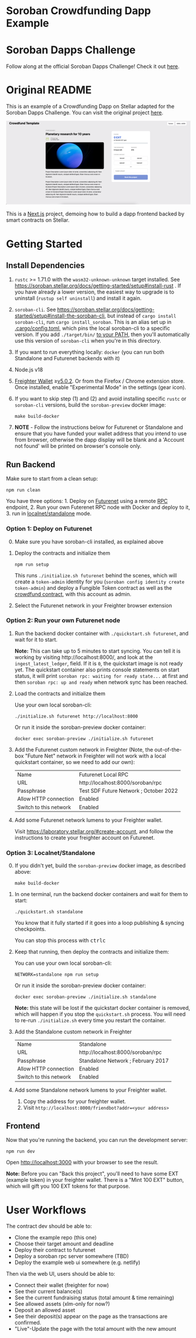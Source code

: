 Soroban Crowdfunding Dapp Example
=================================

# Soroban Dapps Challenge

Follow along at the official Soroban Dapps Challenge! Check it out [here](https://soroban.stellar.org/dapps/dapp-challenges/challenge-0-crowdfund).

# Original README

This is an example of a Crowdfunding Dapp on Stellar adapted for the Soroban Dapps Challenge. You can visit the original project [here](https://github.com/stellar/soroban-example-dapp).

![Screenshot of the Example Dapp](screenshot.png)

This is a [Next.js](https://nextjs.org/) project, demoing how to build a dapp frontend
backed by smart contracts on Stellar.

Getting Started
===============

Install Dependencies
--------------------
1. `rustc` >= 1.71.0 with the `wasm32-unknown-unknown` target installed. See https://soroban.stellar.org/docs/getting-started/setup#install-rust . If you have already a lower version, the easiest way to upgrade is to uninstall (`rustup self uninstall`) and install it again.
2. `soroban-cli`. See https://soroban.stellar.org/docs/getting-started/setup#install-the-soroban-cli, but instead of `cargo install soroban-cli`, run `cargo install_soroban`. This is an alias set up in [.cargo/config.toml](./.cargo/config.toml), which pins the local soroban-cli to a specific version. If you add `./target/bin/` [to your PATH](https://linuxize.com/post/how-to-add-directory-to-path-in-linux/), then you'll automatically use this version of `soroban-cli` when you're in this directory.
3. If you want to run everything locally: `docker` (you can run both Standalone and Futurenet backends with it)
4. Node.js v18
5. [Freighter Wallet](https://www.freighter.app/) ≥[v5.0.2](https://github.com/stellar/freighter/releases/tag/2.9.1). Or from the Firefox / Chrome extension store. Once installed, enable "Experimental Mode" in the settings (gear icon).
6. If you want to skip step (1) and (2) and avoid installing specific `rustc` or `soroban-cli` versions, build the `soroban-preview` docker image:

       make build-docker


7. **NOTE** - Follow the instructions below for Futurenet or Standalone and ensure that you have funded your wallet address that you intend to use from browser, otherwise the dapp display will be blank and a 'Account not found' will be printed on browser's console only.    

Run Backend
-----------

Make sure to start from a clean setup:
```
npm run clean
```

You have three options: 1. Deploy on [Futurenet](https://soroban.stellar.org/docs/getting-started/deploy-to-futurenet) using a remote [RPC](https://soroban.stellar.org/docs/getting-started/run-rpc) endpoint, 2. Run your own Futerenet RPC node with Docker and deploy to it, 3. run in [localnet/standalone](https://soroban.stellar.org/docs/getting-started/deploy-to-a-local-network) mode.

### Option 1: Deploy on Futurenet

0. Make sure you have soroban-cli installed, as explained above

1. Deploy the contracts and initialize them

       npm run setup

   This runs `./initialize.sh futurenet` behind the scenes, which will create a `token-admin` identity for you (`soroban config identity create token-admin`) and deploy a Fungible Token contract as well as the [crowdfund contract](./contracts/crowdfund), with this account as admin.

2. Select the Futurenet network in your Freighter browser extension

### Option 2: Run your own Futurenet node

1. Run the backend docker container with `./quickstart.sh futurenet`, and wait for it to start.

   **Note:** This can take up to 5 minutes to start syncing. You can tell it is
   working by visiting http://localhost:8000/, and look at the
   `ingest_latest_ledger`, field. If it is `0`, the quickstart image is not ready yet. The quickstart container also prints console statements on start status, it will print `soroban rpc: waiting for ready state...` at first and then `soroban rpc: up and ready` when network sync has been reached.

2. Load the contracts and initialize them

   Use your own local soroban-cli:

       ./initialize.sh futurenet http://localhost:8000

   Or run it inside the soroban-preview docker container:

       docker exec soroban-preview ./initialize.sh futurenet

3. Add the Futurenet custom network in Freighter (Note, the out-of-the-box
   "Future Net" network in Freighter will not work with a local quickstart
   container, so we need to add our own):

   |   |   |
   |---|---|
   | Name | Futurenet Local RPC|
   | URL | http://localhost:8000/soroban/rpc |
   | Passphrase | Test SDF Future Network ; October 2022 |
   | Allow HTTP connection | Enabled |
   | Switch to this network | Enabled |

4. Add some Futurenet network lumens to your Freighter wallet.

   Visit https://laboratory.stellar.org/#create-account, and follow the instructions to create your freighter account on Futurenet.

### Option 3: Localnet/Standalone

0. If you didn't yet, build the `soroban-preview` docker image, as described above:

       make build-docker

1. In one terminal, run the backend docker containers and wait for them to start:

       ./quickstart.sh standalone

   You know that it fully started if it goes into a loop publishing & syncing checkpoints.

   You can stop this process with <kbd>ctrl</kbd><kbd>c</kbd>

2. Keep that running, then deploy the contracts and initialize them:

   You can use your own local soroban-cli:

       NETWORK=standalone npm run setup

   Or run it inside the soroban-preview docker container:

       docker exec soroban-preview ./initialize.sh standalone

   **Note:** this state will be lost if the quickstart docker container is removed, which will happen if you stop the `quickstart.sh` process. You will need to re-run `./initialize.sh` every time you restart the container.

3. Add the Standalone custom network in Freighter

   |   |   |
   |---|---|
   | Name | Standalone |
   | URL | http://localhost:8000/soroban/rpc |
   | Passphrase | Standalone Network ; February 2017 |
   | Allow HTTP connection | Enabled |
   | Switch to this network | Enabled |

4. Add some Standalone network lumens to your Freighter wallet.

   1. Copy the address for your freighter wallet.
   2. Visit `http://localhost:8000/friendbot?addr=<your address>`


Frontend
--------

Now that you're running the backend, you can run the development server:

    npm run dev

Open [http://localhost:3000](http://localhost:3000) with your browser to see the result.

**Note:** Before you can "Back this project", you'll need to have some EXT (example
token) in your freighter wallet. There is a "Mint 100 EXT" button, which will
gift you 100 EXT tokens for that purpose.

User Workflows
==============

The contract dev should be able to:

- Clone the example repo (this one)
- Choose their target amount and deadline
- Deploy their contract to futurenet
- Deploy a soroban rpc server somewhere (TBD)
- Deploy the example web ui somewhere (e.g. netlify)

Then via the web UI, users should be able to:

- Connect their wallet (freighter for now)
- See their current balance(s)
- See the current fundraising status (total amount & time remaining)
- See allowed assets (xlm-only for now?)
- Deposit an allowed asset
- See their deposit(s) appear on the page as the transactions are confirmed.
- "Live"-Update the page with the total amount with the new amount
